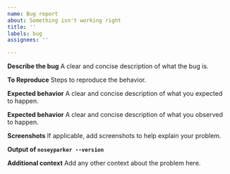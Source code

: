 ```yaml
---
name: Bug report
about: Something isn't working right
title: ''
labels: bug
assignees: ''

---
```


**Describe the bug**
A clear and concise description of what the bug is.

**To Reproduce**
Steps to reproduce the behavior.

**Expected behavior**
A clear and concise description of what you expected to happen.

**Expected behavior**
A clear and concise description of what you observed to happen.

**Screenshots**
If applicable, add screenshots to help explain your problem.

**Output of `noseyparker --version`**

**Additional context**
Add any other context about the problem here.
